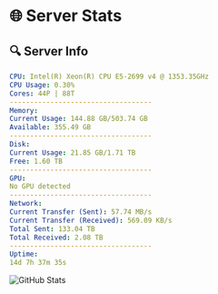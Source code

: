 # 🌐 Server Stats
## 🔍 Server Info
```yaml
CPU: Intel(R) Xeon(R) CPU E5-2699 v4 @ 1353.35GHz
CPU Usage: 0.30%
Cores: 44P | 88T
-----------------------------------
Memory:
Current Usage: 144.88 GB/503.74 GB
Available: 355.49 GB
-----------------------------------
Disk:
Current Usage: 21.85 GB/1.71 TB
Free: 1.60 TB
-----------------------------------
GPU:
No GPU detected
-----------------------------------
Network:
Current Transfer (Sent): 57.74 MB/s
Current Transfer (Received): 569.09 KB/s
Total Sent: 133.04 TB
Total Received: 2.08 TB
-----------------------------------
Uptime:
14d 7h 37m 35s
```
![GitHub Stats](https://img.shields.io/badge/Updated-2025-02-22_06:20:53-blue)